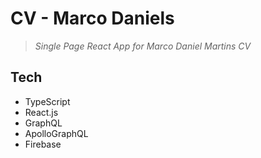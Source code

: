 # CV - Marco Daniels 

> _Single Page React App for Marco Daniel Martins CV_

## Tech
* TypeScript
* React.js
* GraphQL
* ApolloGraphQL
* Firebase
